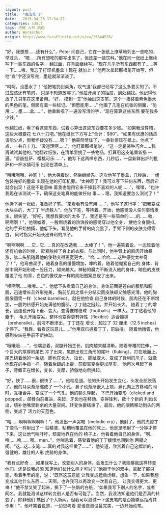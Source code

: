 ```yaml
---
layout: post
title:  "魔法笔 1"
date:   2015-04-26 17:34:22
categories: adult
tags: 虎鲸 人形 肌肉
author: Wyraachur
origin: http://www.furaffinity.net/view/15844526/
---
```


“好，我想想……还有什么”，Peter 问自己，它在一张纸上潦草地列出一些吃的，举过头，
“嗯……所有想吃的都写出来了，但还差一些饮料。”他在同一张纸上继续写下一些东西的名字，
翻过面，在背面继续写。“现在几乎所有东西都有了……等一下……嗷，我忘了打印机墨盒！现在
就加上！”他再次拿起那根笔开始写，但他“盒”字还没写完，墨迹就渐渐淡了。

“呵呵，没墨水了！”他把笔扔到桌角，叹气道“我都已经写了这么多要买的了。不过应该还有笔的，
只是不知道放哪了。”他拉开桌子的抽屉，到处翻找。他记得他放了几只笔在这里备用。“好，
摸到一支”他抽出这支笔。这个一根装着紫色墨水的黑色的笔，侧面有着一些标记。“但愿能用……”
他画了几笔在纸张的侧面，“能用…… 墨……盒……”，他重新描了一遍没写清的字，“现在算算这些东西
要花我多少钱。”

他翻过纸，看了看这些东西，试着心算出这些东西要花多少钱。“如果我没算错，这些大概要花
七八十刀吧。”他在纸张下方写上“合计：$80”。“如果有优惠的话应该能少点，但我怀疑没有……嗯？”
他突然愣住了，一叠钞票压在纸上。他点了点，一共八十刀。“没道理啊……”，他盯着那根笔说，
“这一定是某种巧合……我再试试其他的。”他翻过纸张，在清单里挑了一些物品，打算用这支笔重新描
一遍。“香肠批萨、樱桃可乐……”，他写下这两样东西，几秒后，一盘新鲜出炉的批萨和一杯冰镇可乐
出现在清单上。

“哦哦哦哦，神笔！”，他大笑着说，然后继续先。这次他写了墨盒，几秒后，一组包装完好的墨盒
出现在他的打印机旁。“太神奇了！我可以写下任何东西，然后它就会出现！这是不是意味
着我也能用它来干掉我不喜欢的人呢……”，嘿嘿，“也许我现在该测试一下，确保这支笔真的能做任何
事…… 嗯，我知道要怎么测试了！”

他撕下另一张纸，准备好了笔。“来看看有没有用……”，他写了这行字：“把我变成大块头的，大丁丁
半虎鲸人”。他放下笔，等待着。开始，他感觉没人任何事情发生，很失望，“好吧，我想我要求的太多
了。我还是写一些简单的……的……嗷，啊啊啊！”，他喘嘘着，一股燃烧着的热浪般的感觉穿过他全身，
使他全身颤抖。他的手开始抽搐，他低下头，看见他的手臂的肉变黑了，手臂下侧的皮肤变得雪白，
同时指尖开始长出锋利的爪子。

“啊啊啊啊……它…它……真的在改造我……太棒了！”，他一遍笑着说，一边趁着他还有机会的时候，
赶紧脱掉了身上的衣服。与此同时，他手臂上的肌肉开始暴涨，肱二头肌随着他的使劲变得更宽更大。
“哈……哈哈……这种感觉太神奇了！”，他弯曲双手，随着身高的缓慢增加，呻吟着。随着他绷紧自己的
身体，背部中间开始形成一股压力，越来越大。神秘的魔力不断流入他的身体，暗色的皮肤覆盖了他
的背，白色的像纹身一样的阴阳图案显现了出来。

“噢啊啊……嗷嗷……”，他低下头看着自己的身体，身体前面是苍白的腹肌和胸肌，迅速增长且外形完美，
胸前肌肉之墙十分结实而皮肤却又触感光滑。他的胸肌像圆筒一样（chest barrelled）。就在他检查
自己身体的时候，肌肉还在不断增加，一股灼热感开始充满他的腹部，丁丁随之挺起，并开始长大。
随着丁丁的增长，蛋蛋也开始下垂、变大，变得像橄榄球（footballs）一样大。丁丁贴着他的躯干，
龟头开始变尖，整体也变得更有弹性（flexible）适合抓握（prehensile）。前液不断渗出，丁丁还在
增长，超过了 32 厘米（12.5 inches）才停下。“我靠，看看这玩意儿……”他用双爪握着丁丁，前后撸。
随着他撸管，他感到尖端在手前不断抽动。

“哦哦哦……”，他喘息着，双腿开始生长，肌肉越来越清晰。随着脊椎的拉伸，一个巨大的厚厚的尾巴
冲了出来，尾部出现三角形的尾叶（fluking），打在地面上。尾巴绕着他的一条腿，脚也在长大、拉长，
脚趾变大、变成了锋利的爪子，就像他现在的手指一样。随着后跟的上提，前脚掌变得更加厚实。
他再次弓起了身子，背鳍正在增长，变长、变厚，骄傲地向后拱起。

“好，快了……很…很快了……”，他喘息道。他的头开始发生变化，头发全部脱落了。他的耳朵渐渐缩成了
一个小孔，鼻子也渐渐嵌入上颚，鼻孔向上方移动的同时，互相合并，变成了一个气孔。他的额头隆起，
下巴开始变形（clicked and popped）。颌骨向前推进，突起，牙齿也在移动、变得锋利，数十个新的
利齿长出，填补他嘴里剩余的大量空间。转变快要结束了，最后，他的眼睛移动到头的两侧，变成了
活力的天蓝色。

“哈……啊啊啊啊啊啊！”，他发出一声哭喊（melodic cry），他射了。他的虎鲸丁丁像马一样射出了一
柱精液，粘稠地覆盖在他的床上。他足足喷射了一分钟才停下来，这让他气喘吁吁，颓废地靠在他的
椅子上。他看着他自己的身体，“啊…哈……哈…… 哦… man..”，他喘息着，感受着他的丁丁缓慢地回到他
两腿之间。“这…这…支笔……真的对我这样做了……”，他笑道，欣赏着自己这幅新的，强健的，雄壮的人形
虎鲸的身体。

“我有点好奇……如果我写上，改变别人的身体，会发生什么？我能够就这样转变他们，还是说我必须
知道他们长什么样才可以？”他擦干他的双手，拿起了那只笔，看着手里的笔，说：“既然这玩意能
让我变成猛兽虎鲸，想象一下，如果我想变成其他什么东西…… 天啊，也许我可以再改变一次我自己，
让我变得更大、更棒！”他不禁又笑了起来，撕下了一张新的白纸，“如果我写下别人的名字，或者
网名，我就能测试这样转变别人是否有可能了。当然，我没法知道他们是否真的转变了，除非他们
搞出了个大新闻。但我可以测试一下这支笔的是否能够远距离其作用！”，他坏笑着说道，一边思考着
拿谁做测试最完美，一边开始动笔。





















